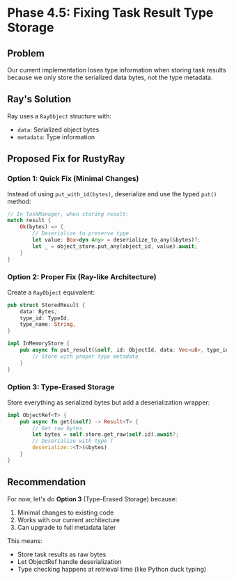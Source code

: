 # Phase 4.5: Fixing Task Result Type Storage

## Problem
Our current implementation loses type information when storing task results because we only store the serialized data bytes, not the type metadata.

## Ray's Solution
Ray uses a `RayObject` structure with:
- `data`: Serialized object bytes
- `metadata`: Type information

## Proposed Fix for RustyRay

### Option 1: Quick Fix (Minimal Changes)
Instead of using `put_with_id(bytes)`, deserialize and use the typed `put()` method:

```rust
// In TaskManager, when storing result:
match result {
    Ok(bytes) => {
        // Deserialize to preserve type
        let value: Box<dyn Any> = deserialize_to_any(&bytes)?;
        let _ = object_store.put_any(object_id, value).await;
    }
}
```

### Option 2: Proper Fix (Ray-like Architecture)
Create a `RayObject` equivalent:

```rust
pub struct StoredResult {
    data: Bytes,
    type_id: TypeId,
    type_name: String,
}

impl InMemoryStore {
    pub async fn put_result(&self, id: ObjectId, data: Vec<u8>, type_info: TypeInfo) -> Result<()> {
        // Store with proper type metadata
    }
}
```

### Option 3: Type-Erased Storage
Store everything as serialized bytes but add a deserialization wrapper:

```rust
impl ObjectRef<T> {
    pub async fn get(&self) -> Result<T> {
        // Get raw bytes
        let bytes = self.store.get_raw(self.id).await?;
        // Deserialize with type T
        deserialize::<T>(&bytes)
    }
}
```

## Recommendation

For now, let's do **Option 3** (Type-Erased Storage) because:
1. Minimal changes to existing code
2. Works with our current architecture
3. Can upgrade to full metadata later

This means:
- Store task results as raw bytes
- Let ObjectRef handle deserialization
- Type checking happens at retrieval time (like Python duck typing)
